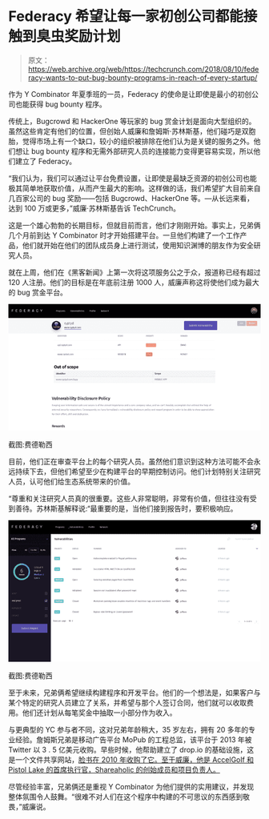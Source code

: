 # Federacy 希望让每一家初创公司都能接触到臭虫奖励计划 

> 原文：<https://web.archive.org/web/https://techcrunch.com/2018/08/10/federacy-wants-to-put-bug-bounty-programs-in-reach-of-every-startup/>

作为 Y Combinator 年夏季班的一员，Federacy 的使命是让即使是最小的初创公司也能获得 bug bounty 程序。

传统上，Bugcrowd 和 HackerOne 等玩家的 bug 赏金计划是面向大型组织的。虽然这些肯定有他们的位置，但创始人威廉和詹姆斯·苏林斯基，他们碰巧是双胞胎，觉得市场上有一个缺口，较小的组织被排除在他们认为是关键的服务之外。他们想让 bug bounty 程序和无需外部研究人员的连接能力变得更容易实现，所以他们建立了 Federacy。

“我们认为，我们可以通过让平台免费设置，让即使是最缺乏资源的初创公司也能极其简单地获取价值，从而产生最大的影响。这样做的话，我们希望扩大目前来自几百家公司的 bug 奖励——包括 Bugcrowd、HackerOne 等。—从长远来看，达到 100 万或更多，”威廉·苏林斯基告诉 TechCrunch。

这是一个雄心勃勃的长期目标，但就目前而言，他们才刚刚开始。事实上，兄弟俩几个月前到达 Y Combinator 时才开始搭建平台。一旦他们构建了一个工作产品，他们就开始在他们的团队成员身上进行测试，使用知识渊博的朋友作为安全研究人员。

就在上周，他们在《黑客新闻》上第一次将这项服务公之于众，报道称已经有超过 120 人注册。他们的目标是在年底前注册 1000 人，威廉声称这将使他们成为最大的 bug 赏金平台。

![](img/48665a9aa5ea4e765f2456710d9c5069.png)

截图:费德勒西

目前，他们正在审查平台上的每个研究人员。虽然他们意识到这种方法可能不会永远持续下去，但他们希望至少在构建平台的早期控制访问。他们计划特别关注研究人员，认可他们给生态系统带来的价值。

“尊重和关注研究人员真的很重要。这些人非常聪明，非常有价值，但往往没有受到善待。苏林斯基解释说:“最重要的是，当他们接到报告时，要积极响应。

![](img/84f850f95488a8f867c74239cd3bd473.png)

截图:费德勒西

至于未来，兄弟俩希望继续构建程序和开发平台。他们的一个想法是，如果客户与某个特定的研究人员建立了关系，并希望与那个人签订合同，他们就可以收取费用。他们还计划从每笔奖金中抽取一小部分作为收入。

与更典型的 YC 参与者不同，这对兄弟年龄稍大，35 岁左右，拥有 20 多年的专业经验。詹姆斯兄弟是移动广告平台 MoPub 的工程总监，该平台于 2013 年被 Twitter 以 3 . 5 亿美元收购。早些时候，他帮助建立了 drop.io 的基础设施，这是一个文件共享网站，[脸书在 2010 年收购了它。至于威廉，他是 AccelGolf 和 Pistol Lake 的首席执行官，Shareaholic 的创始成员和项目负责人。](https://web.archive.org/web/20221025222418/https://techcrunch.com/2010/10/29/facebook-acquires-drop-io-nabs-sam-lessin/)

尽管经验丰富，兄弟俩还是重视 Y Combinator 为他们提供的实用建议，并发现整体氛围令人鼓舞。“很难不对人们在这个程序中构建的不可思议的东西感到敬畏，”威廉说。